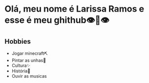 # Olá, meu nome é Larissa Ramos e esse é meu ghithub👁👄👁
## Hobbies
- Jogar minecraft⛏
- Pintar as unhas💅
- Cultura✨
- História📜
- Ouvir as musicas
